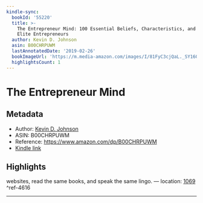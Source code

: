 ```yaml
---
kindle-sync:
  bookId: '55220'
  title: >-
    The Entrepreneur Mind: 100 Essential Beliefs, Characteristics, and Habits of
    Elite Entrepreneurs
  author: Kevin D. Johnson
  asin: B00CHRPUWM
  lastAnnotatedDate: '2019-02-26'
  bookImageUrl: 'https://m.media-amazon.com/images/I/81FyC3cjQaL._SY160.jpg'
  highlightsCount: 1
---
```

# The Entrepreneur Mind
## Metadata
* Author: [Kevin D. Johnson](https://www.amazon.comundefined)
* ASIN: B00CHRPUWM
* Reference: https://www.amazon.com/dp/B00CHRPUWM
* [Kindle link](kindle://book?action=open&asin=B00CHRPUWM)

## Highlights
websites, read the same books, and speak the same lingo. — location: [1069](kindle://book?action=open&asin=B00CHRPUWM&location=1069) ^ref-4616

---
